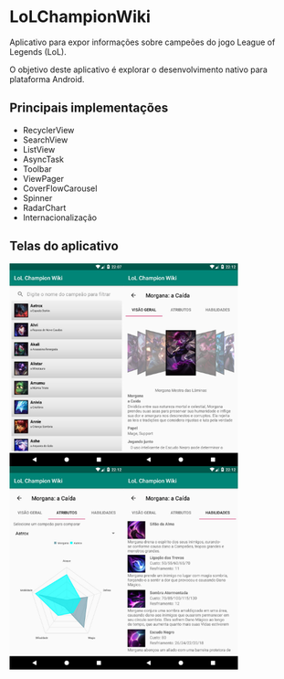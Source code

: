 # LoLChampionWiki
Aplicativo para expor informações sobre campeões do jogo League of Legends (LoL).

O objetivo deste aplicativo é explorar o desenvolvimento nativo para plataforma Android.

## Principais implementações
* RecyclerView
* SearchView
* ListView
* AsyncTask
* Toolbar
* ViewPager
* CoverFlowCarousel
* Spinner
* RadarChart
* Internacionalização

## Telas do aplicativo

<img align="left" width="200" src="./documentation/images/1.jpeg"/>
<img align="left" width="200" src="./documentation/images/2.jpeg"/>
<img align="left" width="200" src="./documentation/images/3.jpeg"/>
<img align="left" width="200" src="./documentation/images/4.jpeg"/>